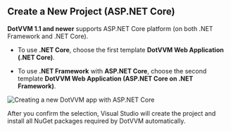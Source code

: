 ## Create a New Project (ASP.NET Core)

**DotVVM 1.1 and newer** supports ASP.NET Core platform (on both .NET Framework and .NET Core).

+ To use **.NET Core**, choose the first template __DotVVM Web Application (.NET Core)__.

+ To use **.NET Framework** with **ASP.NET Core**, choose the second template __DotVVM Web Application (ASP.NET Core on .NET Framework)__.

<img src="{imageDir}how-to-start-dnx_img1.png" alt="Creating a new DotVVM app with ASP.NET Core" />

After you confirm the selection, Visual Studio will create the project and install all NuGet packages required by DotVVM automatically.